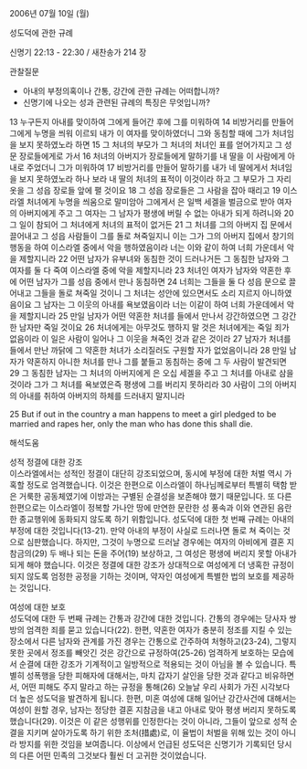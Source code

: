 2006년 07월 10일 (월)

성도덕에 관한 규례



신명기 22:13 - 22:30 / 새찬송가 214 장


관찰질문
- 아내의 부정의혹이나 간통, 강간에 관한 규례는 어떠합니까? 
- 신명기에 나오는 성과 관련된 규례의 특징은 무엇입니까? 

13 누구든지 아내를 맞이하여 그에게 들어간 후에 그를 미워하여 14 비방거리를 만들어 그에게 누명을 씌워 이르되 내가 이 여자를 맞이하였더니 그와 동침할 때에 그가 처녀임을 보지 못하였노라 하면 15 그 처녀의 부모가 그 처녀의 처녀인 표를 얻어가지고 그 성문 장로들에게로 가서 16 처녀의 아버지가 장로들에게 말하기를 내 딸을 이 사람에게 아내로 주었더니 그가 미워하여 17 비방거리를 만들어 말하기를 내가 네 딸에게서 처녀임을 보지 못하였노라 하나 보라 내 딸의 처녀의 표적이 이것이라 하고 그 부모가 그 자리옷을 그 성읍 장로들 앞에 펼 것이요 18 그 성읍 장로들은 그 사람을 잡아 때리고 19 이스라엘 처녀에게 누명을 씌움으로 말미암아 그에게서 은 일백 세겔을 벌금으로 받아 여자의 아버지에게 주고 그 여자는 그 남자가 평생에 버릴 수 없는 아내가 되게 하려니와 20 그 일이 참되어 그 처녀에게 처녀의 표적이 없거든 21 그 처녀를 그의 아버지 집 문에서 끌어내고 그 성읍 사람들이 그를 돌로 쳐죽일지니 이는 그가 그의 아버지 집에서 창기의 행동을 하여 이스라엘 중에서 악을 행하였음이라 너는 이와 같이 하여 너희 가운데서 악을 제할지니라 22 어떤 남자가 유부녀와 동침한 것이 드러나거든 그 동침한 남자와 그 여자를 둘 다 죽여 이스라엘 중에 악을 제할지니라 23 처녀인 여자가 남자와 약혼한 후에 어떤 남자가 그를 성읍 중에서 만나 동침하면 24 너희는 그들을 둘 다 성읍 문으로 끌어내고 그들을 돌로 쳐죽일 것이니 그 처녀는 성안에 있으면서도 소리 지르지 아니하였음이요 그 남자는 그 이웃의 아내를 욕보였음이라 너는 이같이 하여 너희 가운데에서 악을 제할지니라 25 만일 남자가 어떤 약혼한 처녀를 들에서 만나서 강간하였으면 그 강간한 남자만 죽일 것이요 26 처녀에게는 아무것도 행하지 말 것은 처녀에게는 죽일 죄가 없음이라 이 일은 사람이 일어나 그 이웃을 쳐죽인 것과 같은 것이라 27 남자가 처녀를 들에서 만난 까닭에 그 약혼한 처녀가 소리질러도 구원할 자가 없었음이니라 28 만일 남자가 약혼하지 아니한 처녀를 만나 그를 붙들고 동침하는 중에 그 두 사람이 발견되면 29 그 동침한 남자는 그 처녀의 아버지에게 은 오십 세겔을 주고 그 처녀를 아내로 삼을 것이라 그가 그 처녀를 욕보였은즉 평생에 그를 버리지 못하리라 30 사람이 그의 아버지의 아내를 취하여 아버지의 하체를 드러내지 말지니라 

25  But if out in the country a man happens to meet a girl pledged to be married and rapes her, only the man who has done this shall die.

해석도움





성적 정결에 대한 강조  
이스라엘에서는 성적인 정결이 대단히 강조되었으며, 동시에 부정에 대한 처벌 역시 가혹할 정도로 엄격했습니다. 이것은 한편으로 이스라엘이 하나님께로부터 특별히 택함 받은 거룩한 공동체였기에 이방과는 구별된 순결성을 보존해야 했기 때문입니다. 또 다른 한편으로는 이스라엘이 정복할 가나안 땅에 만연한 문란한 성 풍속과 이와 연관된 음란한 종교행위에 동화되지 않도록 하기 위함입니다. 성도덕에 대한 첫 번째 규례는 아내의 부정에 대한 것입니다(13-21). 만약 아내의 부정이 사실로 드러나면 돌로 쳐 죽이는 것으로 심판했습니다. 하지만, 그것이 누명으로 드러날 경우에는 여자의 아비에게 결혼 지참금의(29) 두 배나 되는 돈을 주어(19) 보상하고, 그 여성은 평생에 버리지 못할 아내가 되게 해야 했습니다. 이것은 정결에 대한 강조가 상대적으로 여성에게 더 냉혹한 규정이 되지 않도록 엄정한 공정을 기하는 것이며, 약자인 여성에게 특별한 법의 보호를 제공하는 것입니다.     

여성에 대한 보호  
성도덕에 대한 두 번째 규례는 간통과 강간에 대한 것입니다. 간통의 경우에는 당사자 쌍방의 엄격한 죄를 묻고 있습니다(22). 한편, 약혼한 여자가 충분히 정조를 지킬 수 있는 장소에서 다른 남자와 관계를 가진 경우는 간통으로 간주하여 처형하고(23-24), 그렇지 못한 곳에서 정조를 빼앗긴 것은 강간으로 규정하여(25-26) 엄격하게 보호하는 모습에서 순결에 대한 강조가 기계적이고 일방적으로 적용되는 것이 아님을 볼 수 있습니다. 특별히 성폭행을 당한 피해자에 대해서는, 마치 갑자기 살인을 당한 것과 같다고 비유하면서, 어떤 피해도 주지 말라고 하는 규정을 통해(26) 오늘날 우리 사회가 가진 시각보다 더 높은 성도덕을 발견하게 됩니다. 한편, 미혼 여성에 대해 일어난 강간사건에 대해서는 여성이 원할 경우, 남자는 정당한 결혼 지참금을 내고 아내로 맞아 평생 버리지 못하도록 했습니다(29). 이것은 이 같은 성행위를 인정한다는 것이 아니라, 그들이 앞으로 성적 순결을 지키며 살아가도록 하기 위한 조처(措處)로, 이 율법이 처벌을 위해 있는 것이 아니라 방지를 위한 것임을 보여줍니다. 이상에서 언급된 성도덕은 신명기가 기록되던 당시의 다른 어떤 민족의 그것보다 훨씬 더 고귀한 것이었습니다.